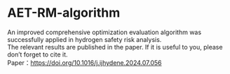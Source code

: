 # AET-RM-algorithm
An improved comprehensive optimization evaluation algorithm was successfully applied in hydrogen safety risk analysis.  
The relevant results are published in the paper. If it is useful to you, please don’t forget to cite it.  
Paper：https://doi.org/10.1016/j.ijhydene.2024.07.056
